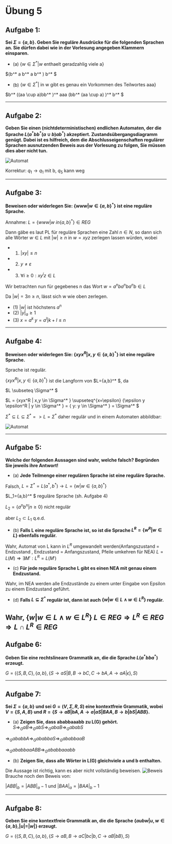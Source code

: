 # Übung 5

## Aufgabe 1:
**Sei $\Sigma = \{a,b\}$. Geben Sie reguläre Ausdrücke für die folgenden Sprachen an. Sie dürfen dabei wie
in der Vorlesung angegeben Klammern einsparen.**
* (a) $\{w \in \Sigma^* | w \text{ enthaelt geradzahlig viele a}\}$

 $(b^* a b^* a b^* ) b^* $
* (b) $\{w \in \Sigma^* | \text{ in w gibt es genau ein Vorkommen des Teilwortes aaa}\}$

 $b^* ((aa \cup a)bb^* )^* aaa (bb^* (aa \cup a) )^* b^* $


---
## Aufgabe 2:
**Geben Sie einen (nichtdeterministischen) endlichen Automaten, der die Sprache $L(a^*bb^*(a \cup b)ab^*)$ akzeptiert. Zustandsübergangsdiagramm genügt. Dabei ist es hilfreich, dem die Abschlusseigenschaften regulärer Sprachen ausnutzenden Beweis aus der Vorlesung zu folgen, Sie müssen dies aber nicht tun.**

![Automat](Automat2.jpg)

Korrektur: $q_1 \rightarrow q_1$ mit b, $q_5$ kann weg

---
## Aufgabe 3:
**Beweisen oder widerlegen Sie: $\{www | w \in \{a,b\}^*\}$ ist eine reguläre Sprache.**

Annahme: $L=\{www | w \ in \{a,b\}^* \} \in REG$

Dann gäbe es laut PL für reguläre Sprachen eine Zahl $n \in N$, so dann sich alle Wörter $w \in L$ mit $|w| \geq n$ in $w=xyz$ zerlegen lassen würden, wobei

* 1) $|xy| \leq n$
* 2) $y \neq \varepsilon$
* 3) $\forall i \geq 0: xy^iz \in L$

Wir betrachten nun für gegebenes n das Wort $w=a^nba^nba^nb \in L$

Da $|w|=3n \geq n$, lässt sich w wie oben zerlegen.

* (1) $|w|$ ist höchstens $a^n$
* (2) $|y|_ a \geq 1$
* (3) $x=a^k$   $y=a^l | k+l \leq n$

---
## Aufgabe 4:
**Beweisen oder widerlegen Sie: $\{xyx^R | x,y \in \{a,b\}^*\}$ ist eine reguläre Sprache.**

Sprache ist regulär.

$\{xyx^R | x,y \in \{a,b\}^* \}$ ist die Langform von $L=\{a,b\}^* $, da

$L \subseteq \Sigma^* $

$L = \{xyx^R | x,y \in \Sigma^* \} \supseteq^{x=\epsilon}  \{\epsilon y \epsilon^R | y \in \Sigma^* \} = \{ y: y \in \Sigma^* \} = \Sigma^* $

$\Sigma^* \subseteq L \subseteq \Sigma^* => L = \Sigma^*$
daher regulär und in einem Automaten abbildbar:

![Automat](Automat3.jpg)

---
## Aufgabe 5:
**Welche der folgenden Aussagen sind wahr, welche falsch? Begründen Sie jeweils ihre Antwort!**
* (a) **Jede Teilmenge einer regulären Sprache ist eine reguläre Sprache.**

 Falsch, $L= \Sigma ^* = L(a^* ,b^* ) \rightarrow L=\{w|w\in \{a,b\}^* \}$

 $L_1=\{a,b\}^* $ reguläre Sprache (sh. Aufgabe 4)

 $L_2=\{a^nb^n | n \geq 0\}$ nicht regulär

 aber  $L_2 \subset L_1$ q.e.d.

* (b) **Falls L eine reguläre Sprache ist, so ist die Sprache $L^R=\{w^R | w \in L\}$ ebenfalls regulär.**

 Wahr, Automat von L kann in $L^R$ umgewandelt werden(Anfangszustand = Endzustand , Endzustand = Anfangszustand, Pfeile umkehren für NEA)
 $L=L(M) \Rightarrow \exists M' : L^R=L(M')$

* (c) **Für jede reguläre Sprache L gibt es einen NEA mit genau einem Endzustand.**

 Wahr, im NEA werden alle Endzustände zu einem unter Eingabe von Epsilon zu einem Eindzustand geführt.
* (d) **Falls $L \subseteq \Sigma^*$ regulär ist, dann ist auch $\{w | w \in L \land w \in L^R\}$ regulär.**

 Wahr,
 $\{w | w \in L \land w \in L^R\}$
 $L \in REG \Rightarrow L^R \in REG \Rightarrow L \cap L^R \in REG$
---
## Aufgabe 6:
**Geben Sie eine rechtslineare Grammatik an, die die Sprache $L(a^*bba^*)$ erzeugt.**

$G=(\{S,B,C\},\{a,b\},\{S \rightarrow aS| B, B \rightarrow bC, C \rightarrow bA, A \rightarrow aA|\epsilon \}, S)$

---
## Aufgabe 7:
**Sei $\Sigma = \{a,b\}$ und sei $G=(V, \Sigma , R, S)$ eine kontextfreie Grammatik, wobei $V=\{S,A,B\}$ und
$R=\{S \rightarrow aB | bA, A \rightarrow a | aS | BAA, B \rightarrow b | bS | ABB\}$.**
* (a) **Zeigen Sie, dass ababbaaabb zu L(G) gehört.**
 $S \Rightarrow_G aB \Rightarrow_G abS \Rightarrow_G abaB \Rightarrow_G ababS$

 $\Rightarrow_G ababbA \Rightarrow_G ababbaS \Rightarrow_G ababbaaB$

 $\Rightarrow_G ababbaaABB \Rightarrow_G ababbaaabb$
* (b) **Zeigen Sie, dass alle Wörter in L(G) gleichviele a und b enthalten.**

 Die Aussage ist richtig, kann es aber nicht vollständig beweisen.
 ![Beweis](Beweis.jpg)
 Brauche noch den Beweis von:

 $|ABB|_ b=|ABB|_ a-1$ und  $|BAA|_ a = |BAA|_ b-1$

---
## Aufgabe 8:
**Geben Sie eine kontextfreie Grammatik an, die die Sprache $\{aubw | u,w \in \{a,b\} , |u|=|w|\}$ erzeugt.**

$G=(\{S,B,C\},\{a,b\},\{S \rightarrow aB, B \rightarrow aC|bc|b, C \rightarrow aB|bB\}, S)$
